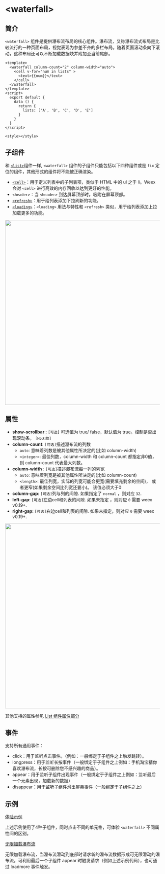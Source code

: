 # &lt;waterfall&gt;

## 简介

`<waterfall>` 组件是提供瀑布流布局的核心组件。瀑布流，又称瀑布流式布局是比较流行的一种页面布局，视觉表现为参差不齐的多栏布局。随着页面滚动条向下滚动，这种布局还可以不断加载数据块并附加至当前尾部。
```vue
<template>
  <waterfall column-count="2" column-width="auto">
    <cell v-for="num in lists" >
      <text>{{num}}</text>
    </cell>
  </waterfall>
</template>
<script>
  export default {
    data () {
      return {
        lists: ['A', 'B', 'C', 'D', 'E']
      }
    }
  }
</script>

<style></style>
```

## 子组件
和 [`<list>`](./list.html)组件一样, `<waterfall>` 组件的子组件只能包括以下四种组件或是 `fix` 定位的组件，其他形式的组件将不能被正确渲染。
* [`<cell>`](./cell.html)：用于定义列表中的子列表项，类似于 HTML 中的 ul 之于 li。Weex 会对 `<cell>` 进行高效的内存回收以达到更好的性能。
* `<header>`：当 `<header>` 到达屏幕顶部时，吸附在屏幕顶部。
* [`<refresh>`](./refresh.html)：用于给列表添加下拉刷新的功能。
* [`<loading>`](./loading.html)：`<loading>` 用法与特性和 `<refresh>` 类似，用于给列表添加上拉加载更多的功能。

<div style="text-align: center"><img src="https://img.alicdn.com/tfs/TB1sa8bokvoK1RjSZFwXXciCFXa-621-678.png" width="600"></div>

## 属性
- **show-scrollbar** : `[可选]` 可选值为 true/ false，默认值为 true。控制是否出现滚动条。  `[H5无效]`
- **column-count**: `[可选]`描述瀑布流的列数
    - `auto`: 意味着列数是被其他属性所决定的(比如 column-width)
    - `<integer>`: 最佳列数，column-width 和 column-count 都指定非0值， 则 column-count 代表最大列数。
- **column-width** : `[可选]`描述瀑布流每一列的列宽
    - `auto`: 意味着列宽是被其他属性所决定的(比如 column-count)
    - `<length>`: 最佳列宽，实际的列宽可能会更宽(需要填充剩余的空间)， 或者更窄(如果剩余空间比列宽还要小)。 该值必须大于0
- **column-gap**: `[可选]`列与列的间隙. 如果指定了 `normal` ，则对应 `32`.
- **left-gap**: `[可选]`左边cell和列表的间隙. 如果未指定 ，则对应 `0` 需要 weex v0.19+.
- **right-gap**: `[可选]`右边cell和列表的间隙. 如果未指定，则对应 `0` 需要 weex v0.19+.

<div style="text-align: center"><img src="https://img.alicdn.com/tfs/TB1Mjk9n3TqK1RjSZPhXXXfOFXa-641-673.png" width="600"></div>

其他支持的属性参见 [List 组件属性部分](./list.html#%E5%B1%9E%E6%80%A7)

## 事件
支持所有通用事件：
- click：用于监听点击事件。（例如：一般绑定于子组件之上触发跳转）。
- longpress：用于监听长按事件（一般绑定于子组件之上例如：手机淘宝猜你喜欢瀑布流，长按可删除您不感兴趣的商品）。
- appear：用于监听子组件出现事件（一般绑定于子组件之上例如：监听最后一个元素出现，加载新的数据）
- disappear：用于监听子组件滑出屏幕事件（一般绑定于子组件之上）

## 示例
[体验示例](http://dotwe.org/vue/c2d4c7b54d92ac83bb2024ebbf3ccf92)

上述示例使用了4种子组件，同时点击不同的单元格，可体验 `<waterfall>` 不同属性间的区别。

[无限加载瀑布流](http://dotwe.org/vue/96dd413e3c33bca1b9203d3228aa0e80)

无限加载瀑布流，当瀑布流滑动到底部时请求新的瀑布流数据形成可无限滑动的瀑布流。可利用最后一个子组件 appear 时触发请求（例如上述示例代码），也可通过 loadmore 事件触发。


<IPhoneImg imgSrc="https://img.alicdn.com/tfs/TB1iEk9nVzqK1RjSZFCXXbbxVXa-544-960.gif" />
